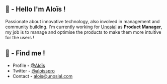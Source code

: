 ## 👋 - Hello I'm Aloïs !

Passionate about innovative technology, also involved in management and community building. 
I'm currently working for [Unosial](https://unosial.com) as **Product Manager**, my job is to manage and optimise the products to make them more intuitive for the users !

## 🙌 - Find me !

- Profile **-** [@Aloïs](https://unosial.bio/alois)
- Twitter **-** [@aloisspro](https://twitter.com/aloisspro)
- Contact **-** [alois@unosial.com](alois@unosial.com)
